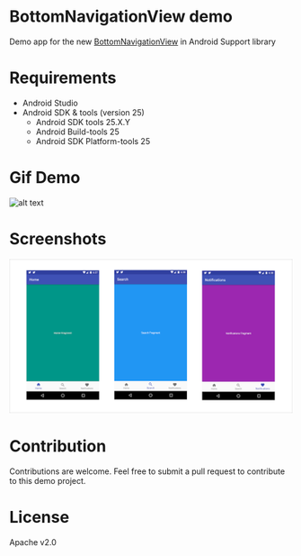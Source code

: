 # BottomNavigationView demo
Demo app for the new [BottomNavigationView](https://developer.android.com/reference/android/support/design/widget/BottomNavigationView.html) in Android Support library

# Requirements
  * Android Studio
  * Android SDK & tools (version 25)
    * Android SDK tools 25.X.Y
    * Android Build-tools 25
    * Android SDK Platform-tools 25

# Gif Demo
![alt text](https://imgur.com/y0uv4tX.gif" "Demo app")

# Screenshots
![alt text](screens.png "Screens")

# Contribution
Contributions are welcome. Feel free to submit a pull request to contribute to this demo project.

# License
Apache v2.0
